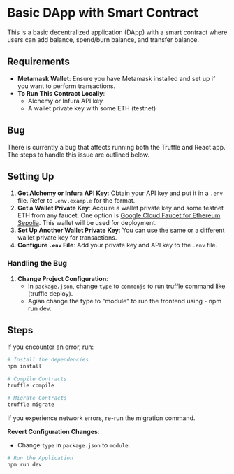 
# Basic DApp with Smart Contract

This is a basic decentralized application (DApp) with a smart contract where users can add balance, spend/burn balance, and transfer balance.

## Requirements

- **Metamask Wallet**: Ensure you have Metamask installed and set up if you want to perform transactions.
- **To Run This Contract Locally**:
  - Alchemy or Infura API key
  - A wallet private key with some ETH (testnet)

## Bug

There is currently a bug that affects running both the Truffle and React app. The steps to handle this issue are outlined below.

## Setting Up

1. **Get Alchemy or Infura API Key**: Obtain your API key and put it in a `.env` file. Refer to `.env.example` for the format.
2. **Get a Wallet Private Key**: Acquire a wallet private key and some testnet ETH from any faucet. One option is [Google Cloud Faucet for Ethereum Sepolia](https://cloud.google.com/application/web3/faucet/ethereum/sepolia). This wallet will be used for deployment.
3. **Set Up Another Wallet Private Key**: You can use the same or a different wallet private key for transactions.
4. **Configure `.env` File**: Add your private key and API key to the `.env` file.

### Handling the Bug

1. **Change Project Configuration**:
   - In `package.json`, change `type` to `commonjs` to run truffle command like (truffle deploy).
   - Agian change the type to "module" to run the frontend using - npm run dev.

## Steps

If you encounter an error, run:
```bash
# Install the dependencies
npm install
```

```bash
# Compile Contracts
truffle compile
```

```bash
# Migrate Contracts
truffle migrate
```

If you experience network errors, re-run the migration command.

**Revert Configuration Changes**:
   - Change `type` in `package.json` to `module`.

```bash
# Run the Application
npm run dev
```
